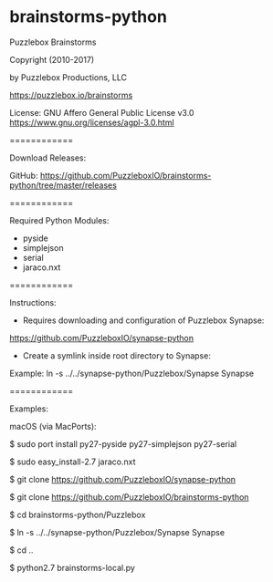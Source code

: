 brainstorms-python
==================


Puzzlebox Brainstorms


Copyright (2010-2017)

by Puzzlebox Productions, LLC

https://puzzlebox.io/brainstorms


License: GNU Affero General Public License v3.0
https://www.gnu.org/licenses/agpl-3.0.html


============

Download Releases:

GitHub: https://github.com/PuzzleboxIO/brainstorms-python/tree/master/releases


============

Required Python Modules:
- pyside
- simplejson
- serial
- jaraco.nxt


============

Instructions:

- Requires downloading and configuration of Puzzlebox Synapse:

https://github.com/PuzzleboxIO/synapse-python

- Create a symlink inside root directory to Synapse:

Example: ln -s ../../synapse-python/Puzzlebox/Synapse Synapse


============

Examples:

macOS (via MacPorts):

$ sudo port install py27-pyside py27-simplejson py27-serial

$ sudo easy_install-2.7 jaraco.nxt

$ git clone https://github.com/PuzzleboxIO/synapse-python

$ git clone https://github.com/PuzzleboxIO/brainstorms-python

$ cd brainstorms-python/Puzzlebox

$ ln -s ../../synapse-python/Puzzlebox/Synapse Synapse

$ cd ..

$ python2.7 brainstorms-local.py
